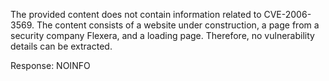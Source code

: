 The provided content does not contain information related to CVE-2006-3569. The content consists of a website under construction, a page from a security company Flexera, and a loading page. Therefore, no vulnerability details can be extracted.

Response: NOINFO